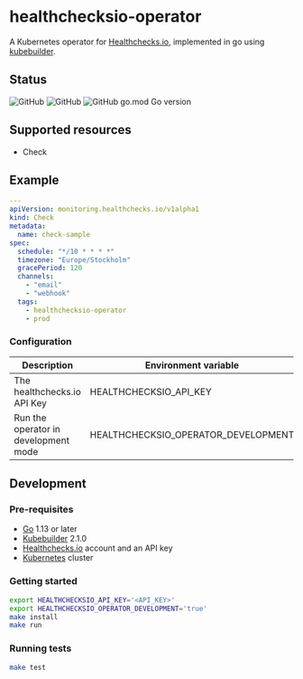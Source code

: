 # healthchecksio-operator

A Kubernetes operator for [Healthchecks.io](https://healthchecks.io/), implemented in go using [kubebuilder](https://kubebuilder.io/).

## Status

![GitHub](https://img.shields.io/badge/status-alpha-blue?style=for-the-badge)
![GitHub](https://img.shields.io/github/license/kristofferahl/healthchecksio-operator?style=for-the-badge)
![GitHub go.mod Go version](https://img.shields.io/github/go-mod/go-version/kristofferahl/healthchecksio-operator?style=for-the-badge)

## Supported resources
- Check

## Example
```yaml
---
apiVersion: monitoring.healthchecks.io/v1alpha1
kind: Check
metadata:
  name: check-sample
spec:
  schedule: "*/10 * * * *"
  timezone: "Europe/Stockholm"
  gracePeriod: 120
  channels:
    - "email"
    - "webhook"
  tags:
    - healthchecksio-operator
    - prod
```

### Configuration

| Description                          | Environment variable                | Type   | Required |
|--------------------------------------|-------------------------------------|--------|----------|
| The healthchecks.io API Key          | HEALTHCHECKSIO_API_KEY              | string | true     |
| Run the operator in development mode | HEALTHCHECKSIO_OPERATOR_DEVELOPMENT | bool   | true     |

## Development

### Pre-requisites
- [Go](https://golang.org/) 1.13 or later
- [Kubebuilder](https://kubebuilder.io/) 2.1.0
- [Healthchecks.io](https://healthchecks.io/) account and an API key
- [Kubernetes](https://kubernetes.io/) cluster

### Getting started
```bash
export HEALTHCHECKSIO_API_KEY='<API_KEY>'
export HEALTHCHECKSIO_OPERATOR_DEVELOPMENT='true'
make install
make run
```

### Running tests
```bash
make test
```
